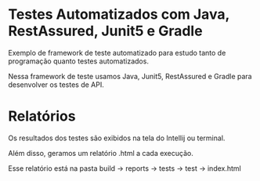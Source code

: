 # Testes Automatizados com Java, RestAssured, Junit5 e Gradle

Exemplo de framework de teste automatizado para estudo tanto de programação quanto testes automatizados.

Nessa framework de teste usamos Java, Junit5, RestAssured e Gradle para desenvolver os testes de API.

# Relatórios

Os resultados dos testes são exibidos na tela do Intellij ou terminal.

Além disso, geramos um relatório .html a cada execução.

Esse relatório está na pasta
build -> reports -> tests -> test -> index.html

